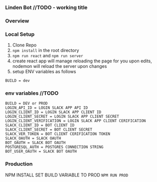 ### Linden Bot //TODO - working title

### Overview

### Local Setup
1. Clone Repo
2. ```npm install``` in the root directory
3. ```npm run react``` and ```npm run server```
4. create react app will manage reloading the page for you upon edits, nodemon will reload the server upon changes
5. setup ENV variables as follows
```
BUILD = dev
```

### env variables //TODO
```
BUILD = DEV or PROD
LOGIN_API_ID = LOGIN SLACK APP API ID
LOGIN_CLIENT_ID = LOGIN SLACK APP CLIENT ID
LOGIN_CLIENT_SECRET = LOGIN SLACK APP CLIENT SECRET
LOGIN_CLIENT_VERIFICATION = LOGIN SLACK APP CLIENT CERIFICATION
SLACK_CLIENT_ID = BOT CLIENT ID
SLACK_CLIENT_SECRET = BOT CLIENT SECRET
SLACK_VER_TOKEN = BOT CLIENT CERIFICATION TOKEN
SLACK_OAUTH = SLACK OAUTH
BOT_OAUTH = SLACK BOT OAUTH
POSTGRESQL_AUTH = POSTGRES CONNECTION STRING
BOT_USER_OAUTH = SLACK BOT OAUTH
```
### Production
NPM INSTALL
SET BUILD VARIABLE TO PROD
```NPM RUN PROD```
